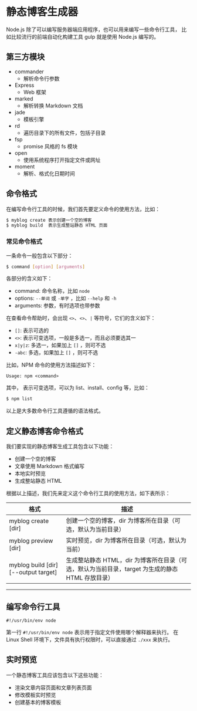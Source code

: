 # 静态博客生成器

Node.js 除了可以编写服务器端应用程序，也可以用来编写一些命令行工具，
比如比较流行的前端自动化构建工具 gulp 就是使用 Node.js 编写的。

## 第三方模块

- commander
  + 解析命令行参数
- Express
  + Web 框架
- marked
  + 解析转换 Markdown 文档
- jade
  + 模板引擎
- rd
  + 遍历目录下的所有文件，包括子目录
- fsp
  + promise 风格的 fs 模块
- open
  + 使用系统程序打开指定文件或网址
- moment
  + 解析、格式化日期时间

## 命令格式

在编写命令行工具的时候，我们首先要定义命令的使用方法，比如：

```bash
$ myblog create 表示创建一个空的博客
$ myblog build  表示生成整站静态 HTML 页面
```

### 常见命令格式

一条命令一般包含以下部分：

```bash
$ command [option] [arguments]
```

各部分的含义如下：

- command: 命令名称，比如 `node`
- options: `--单词` 或 `-单字` ，比如 `--help` 和 `-h`
- arguments: 参数，有时选项也带参数

在查看命令帮助时，会出现 `<>`、`<>`、`|` 等符号，它们的含义如下：

- `[]`: 表示可选的
- `<>`: 表示可变选项，一般是多选一，而且必须要选其一
- `x|y|z`: 多选一，如果加上 `[]` ，则可不选
- `-abc`: 多选，如果加上 `[]` ，则可不选

比如，NPM 命令的使用方法描述如下：

```
Usage: npm <command>
```

其中，<command> 表示可变选项，可以为 list、install、config 等，比如：

```bash
$ npm list
```

以上是大多数命令行工具遵循的语法格式。

## 定义静态博客命令格式

我们要实现的静态博客生成工具包含以下功能：

- 创建一个空的博客
- 文章使用 Markdown 格式编写
- 本地实时预览
- 生成整站静态 HTML

根据以上描述，我们先来定义这个命令行工具的使用方法，如下表所示：

|                 格式                 |                             描述                             |
|--------------------------------------|--------------------------------------------------------------|
| myblog create [dir]                  | 创建一个空的博客，dir 为博客所在目录（可选，默认为当前目录） |
| myblog preview [dir]                 | 实时预览，dir 为博客所在目录（可选，默认为当前）             |
| myblog build [dir] [--output target] | 生成整站静态 HTML，dir 为博客所在目录（可选，默认为当前目录，target 为生成的静态 HTML 存放目录） |

---

## 编写命令行工具

```
#!/usr/bin/env node
```

第一行 `#!/usr/bin/env node` 表示用于指定文件使用哪个解释器来执行。
在 Linux Shell 环境下，文件具有执行权限时，可以直接通过 `./xxx` 来执行。

## 实时预览

一个静态博客工具应该包含以下这些功能：

- 渲染文章内容页面和文章列表页面
- 修改模板实时预览
- 创建基本的博客模板
